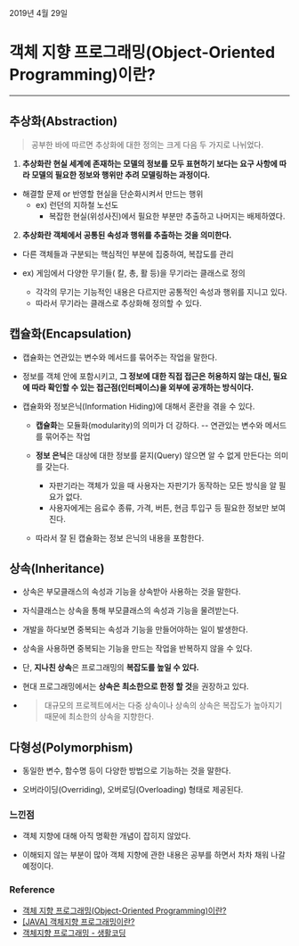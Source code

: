2019년 4월 29일

# 객체 지향 프로그래밍(Object-Oriented Programming)이란?

---

## 추상화(Abstraction)

> 공부한 바에 따르면 추상화에 대한 정의는 크게 다음 두 가지로 나뉘었다.

1. **추상화란 현실 세계에 존재하는 모델의 정보를 모두 표현하기 보다는 요구 사항에 따라 모델의 필요한 정보와 행위만 추려 모델링하는 과정이다.**

- 해결할 문제 or 반영할 현실을 단순화시켜서 만드는 행위
  - ex) 런던의 지하철 노선도
    - 복잡한 현실(위성사진)에서 필요한 부분만 추출하고 나머지는 배제하였다.

2. **추상화란 객체에서 공통된 속성과 행위를 추출하는 것을 의미한다.**

- 다른 객체들과 구분되는 핵심적인 부분에 집중하여, 복잡도를 관리

- ex) 게임에서 다양한 무기들( 칼, 총, 활 등)을 무기라는 클래스로 정의
  - 각각의 무기는 기능적인 내용은 다르지만 공통적인 속성과 행위를 지니고 있다.
  - 따라서 무기라는 클래스로 추상화해 정의할 수 있다.


## 캡슐화(Encapsulation)

- 캡슐화는 연관있는 변수와 메서드를 묶어주는 작업을 말한다.

- 정보를 객체 안에 포함시키고, **그 정보에 대한 직접 접근은 허용하지 않는 대신, 필요에 따라 확인할 수 있는 접근점(인터페이스)을 외부에 공개하는 방식이다.** 

- 캡슐화와 정보은닉(Information Hiding)에 대해서 혼란을 겪을 수 있다.
  -  **캡슐화**는 모듈화(modularity)의 의미가 더 강하다. -- 연관있는 변수와 메서드를 묶어주는 작업

  - **정보 은닉**은 대상에 대한 정보를 묻지(Query) 않으면 알 수 없게 만든다는 의미를 갖는다.
    - 자판기라는 객체가 있을 때 사용자는 자판기가 동작하는 모든 방식을 알 필요가 없다.
    - 사용자에게는 음료수 종류, 가격, 버튼, 현금 투입구 등 필요한 정보만 보여진다.

  - 따라서 잘 된 캡슐화는 정보 은닉의 내용을 포함한다.

## 상속(Inheritance)

-  상속은 부모클래스의 속성과 기능을 상속받아 사용하는 것을 말한다.

- 자식클래스는 상속을 통해 부모클래스의 속성과 기능을 물려받는다.

- 개발을 하다보면 중복되는 속성과 기능을 만들어야하는 일이 발생한다.

- 상속을 사용하면 중복되는 기능을 만드는 작업을 반복하지 않을 수 있다.

- 단, **지나친 상속**은 프로그래밍의 **복잡도를 높일 수 있다.**

- 현대 프로그래밍에서는 **상속은 최소한으로 한정 할 것**을 권장하고 있다.

- > 대규모의 프로젝트에서는 다중 상속이나 상속의 상속은 복잡도가 높아지기 때문에 최소한의 상속을 지향한다.

## 다형성(Polymorphism)

- 동일한 변수, 함수명 등이 다양한 방법으로 기능하는 것을 말한다.

- 오버라이딩(Overriding), 오버로딩(Overloading) 형태로 제공된다.



### 느낀점

- 객체 지향에 대해 아직 명확한 개념이 잡히지 않았다.

- 이해되지 않는 부분이 많아 객체 지향에 관한 내용은 공부를 하면서 차차 채워 나갈 예정이다.





### Reference

- [객체 지향 프로그래밍(Object-Oriented Programming)이란?](https://nesoy.github.io/articles/2018-05/Object-Oriented-Programming)
- [[JAVA] 객체지향 프로그래밍이란?](https://gangnam-americano.tistory.com/15)
- [객체지향 프로그래밍 - 생활코딩](https://opentutorials.org/course/743/6553)